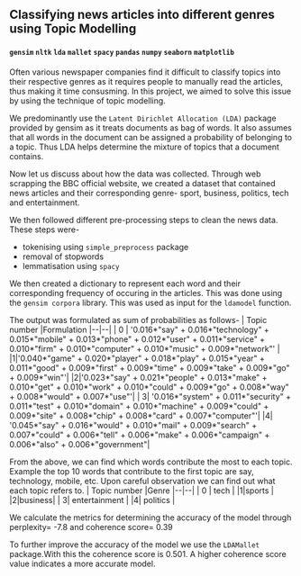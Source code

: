 ## Classifying news articles into different genres using Topic Modelling

#### `gensim` `nltk` `lda` `mallet` `spacy` `pandas`  `numpy` `seaborn` `matplotlib`
 
Often various newspaper companies find it difficult to classify topics into their respective genres as it requires people to manually read the articles, thus making it time consusming. In this project, we aimed to solve this issue by using the technique of topic modelling.

We predominantly use the `Latent Dirichlet Allocation (LDA)` package provided by gensim as it treats documents as bag of words. It also assumes that all words in the document can be assigned a probability of belonging to a topic. Thus LDA helps determine the mixture of topics that a document contains.

Now let us discuss about how the data was collected. Through web scrapping the BBC official website, we created a dataset that contained news articles and their corresponding genre- sport, business, politics, tech and entertainment.

We then followed different pre-processing steps to clean the news data. These steps were-
* tokenising using `simple_preprocess` package
* removal of stopwords
* lemmatisation using `spacy`

We then created a dictionary to represent each word and their corresponding frequency of occuring in the articles. This was done using the `gensim corpora` library. This was used as input for the `ldamodel` function. 

The output was formulated as sum of probabilities as follows-
| Topic number |Formulation
|--|--|
| 0 |  '0.016*"say" + 0.016*"technology" + 0.015*"mobile" + 0.013*"phone" + 0.012*"user" + 0.011*"service" + 0.010*"firm" + 0.010*"computer" + 0.010*"music" + 0.009*"network"' |
|1|'0.040*"game" + 0.020*"player" + 0.018*"play" + 0.015*"year" + 0.011*"good" + 0.009*"first" + 0.009*"time" + 0.009*"take" + 0.009*"go" + 0.009*"win"'|
|2|'0.023*"say" + 0.021*"people" + 0.013*"make" + 0.010*"get" + 0.010*"work" + 0.010*"could" + 0.009*"go" + 0.008*"way" + 0.008*"would" + 0.007*"use"'|
|  3| '0.016*"system" + 0.011*"security" + 0.011*"test" + 0.010*"domain" + 0.010*"machine" + 0.009*"could" + 0.009*"site" + 0.008*"chip" + 0.008*"card" + 0.007*"computer"'|
|4| '0.045*"say" + 0.016*"would" + 0.010*"mail" + 0.009*"search" + 0.007*"could" + 0.006*"tell" + 0.006*"make" + 0.006*"campaign" + 0.006*"also" + 0.006*"government"|

From the above, we can find which words contribute the most to each topic. Example the top 10 words that contribute to the first topic are say, technology, mobile, etc. Upon careful observation we can find out what each topic refers to.
| Topic number |Genre
|--|--|
| 0 | tech |
|1|sports  |
|2|business|
|  3| entertainment |
|4| politics |
  
We calculate the metrics for determining the accuracy of the model through perplexity= -7.8 and coherence score= 0.39

To further improve the accuracy of the model we use the `LDAMallet` package.With this the coherence score is 0.501. A higher coherence score value indicates a more accurate model.

